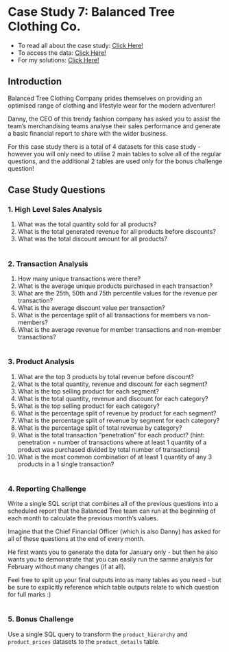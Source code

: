 # Case Study 7: Balanced Tree Clothing Co.

- To read all about the case study: [Click Here!](https://8weeksqlchallenge.com/case-study-7/)
- To access the data: [Click Here!](https://github.com/andreareosa/8-Week-SQL-Challenge/blob/main/Case%20Study%207%20-%20Balanced%20Tree%20Clothing%20Co./Case%20Study%207%20-%20Create%20Database.sql)
- For my solutions: [Click Here!](https://github.com/andreareosa/8-Week-SQL-Challenge/blob/main/Case%20Study%207%20-%20Balanced%20Tree%20Clothing%20Co./Case%20Study%207%20-%20Solutions.sql)

## Introduction
Balanced Tree Clothing Company prides themselves on providing an optimised range of clothing and lifestyle wear for the modern adventurer!

Danny, the CEO of this trendy fashion company has asked you to assist the team’s merchandising teams analyse their sales performance and generate a basic financial report to share with the wider business.

For this case study there is a total of 4 datasets for this case study - however you will only need to utilise 2 main tables to solve all of the regular questions, and the additional 2 tables are used only for the bonus challenge question!

## Case Study Questions

### 1. High Level Sales Analysis
1. What was the total quantity sold for all products?
2. What is the total generated revenue for all products before discounts?
3. What was the total discount amount for all products?

#

### 2. Transaction Analysis
1. How many unique transactions were there?
2. What is the average unique products purchased in each transaction?
3. What are the 25th, 50th and 75th percentile values for the revenue per transaction?
4. What is the average discount value per transaction?
5. What is the percentage split of all transactions for members vs non-members?
6. What is the average revenue for member transactions and non-member transactions?

#

### 3. Product Analysis
1. What are the top 3 products by total revenue before discount?
2. What is the total quantity, revenue and discount for each segment?
3. What is the top selling product for each segment?
4. What is the total quantity, revenue and discount for each category?
5. What is the top selling product for each category?
6. What is the percentage split of revenue by product for each segment?
7. What is the percentage split of revenue by segment for each category?
8. What is the percentage split of total revenue by category?
9. What is the total transaction “penetration” for each product? (hint: penetration = number of transactions where at least 1 quantity of a product was purchased divided by total number of transactions)
10. What is the most common combination of at least 1 quantity of any 3 products in a 1 single transaction?

#

### 4. Reporting Challenge
Write a single SQL script that combines all of the previous questions into a scheduled report that the Balanced Tree team can run at the beginning of each month to calculate the previous month’s values.

Imagine that the Chief Financial Officer (which is also Danny) has asked for all of these questions at the end of every month.

He first wants you to generate the data for January only - but then he also wants you to demonstrate that you can easily run the samne analysis for February without many changes (if at all).

Feel free to split up your final outputs into as many tables as you need - but be sure to explicitly reference which table outputs relate to which question for full marks :)

#

### 5. Bonus Challenge
Use a single SQL query to transform the `product_hierarchy` and `product_prices` datasets to the `product_details` table.
